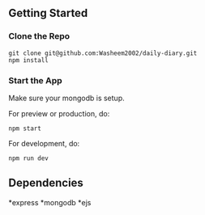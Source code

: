 



## Getting Started

### Clone the Repo

```
git clone git@github.com:Washeem2002/daily-diary.git
npm install
```

### Start the App

Make sure your mongodb is setup.

For preview or production, do:

```
npm start
```

For development, do:

```
npm run dev
```

## Dependencies

*express
*mongodb
*ejs
